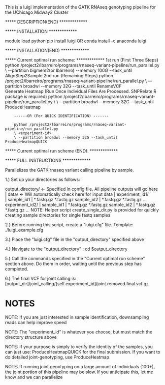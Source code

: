 
This is a luigi implementation of the GATK RNAseq genotyping pipeline for the UChicago 
Midway2 Cluster

***** DESCRIPTION(END) *************

***** INSTALLATION *************

module load python
pip install luigi   OR   conda install -c anaconda luigi

***** INSTALLATION(END) *************

***** Current optimal run scheme:   *************
    1st run (First Three Steps)
        python /project2/lbarreiro/programs/rnaseq-variant-pipeline/run_parallel.py 
        \ <experiment-id> 
        \--partition bigmem2(or lbarreiro) --memory 100G --task_until AlignStep2Sample
    2nd run (Remaining Steps)
        python /project2/lbarreiro/programs/rnaseq-variant-pipeline/run_parallel.py 
        \ <experiment-id> 
        \--partition broadwl --memory 32G --task_until RenameVCF     
    Generate Heatmap (Run Once Individual Files Are Processed. SNPRelate R package is required)
        python /project2/lbarreiro/programs/rnaseq-variant-pipeline/run_parallel.py 
        \ <experiment-id>
        \ --partition broadwl --memory 32G --task_until ProduceHeatmap

        ------OR (For QUICK IDENTIFICATION) -------
    
        python /project2/lbarreiro/programs/rnaseq-variant-pipeline/run_parallel.py 
        \ <experiment-id>
        \ --partition broadwl --memory 32G --task_until ProduceHeatmapQUICK
***** Current optimal run scheme (END):   *************


***** FULL INSTRUCTIONS *************

Parallelizes the GATK rnaseq variant calling pipeline by sample.

1.) Set up your directories as follows:

output_directory/ <- Specified in config file. All pipeline outputs will go here
        |
        data/     <- Will automatically check here for input data
            | 
            experiment_id1/      
                |
                sample_id1
                    |
                    *.fastq.gz
                    *.fastq.gz
                sample_id2
                    |
                    *.fastq.gz
                    *.fastq.gz
                ...
            experiment_id2/
                |
                sample_id1
                    |
                    *.fastq.gz
                    *.fastq.gz
                sample_id2
                    |
                    *.fastq.gz
                    *.fastq.gz
                ...
NOTE: Helper script create_single_dir.py is provided for quickly creating sample directories for single fastq samples

2.) Before running this script, create a "luigi.cfg" file. Template: ./luigi_example.cfg

3.) Place the "luigi.cfg" file in the "output_directory" specified above  

4.) Navigate to the "output_directory" : cd $output_directory

5.) Call the commands specified in the "Current optimal run scheme" section above. Do them in order,
waiting until the previous step has completed.

6.) The final VCF for joint calling is: 
    [output_dir]/joint_calling/[self.experiment_id]/joint.removed.final.vcf.gz

# NOTES

NOTE: If you are just interested in sample identification, downsampling reads can help improve speed

NOTE: The "experiment_id" is whatever you choose, but must match the directory structure above

NOTE: If your purpose is simply to verify the identity of the samples, you can just use:
ProduceHeatmapQUICK for the final submission. If you want to do detailed joint-genotyping,
use ProduceHeatmap

NOTE: If running joint genotyping on a large amount of individuals (100+), the joint portion of this pipeline
may be slow. If you anticipate this, let me know and we can parallelize
